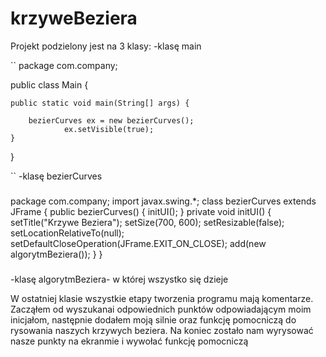 # krzyweBeziera
Projekt podzielony jest na 3 klasy:
-klasę main

``
package com.company;

public class Main {

    public static void main(String[] args) {
    
        bezierCurves ex = new bezierCurves();
                ex.setVisible(true);
    }
}

``
-klasę bezierCurves
###
package com.company;
import javax.swing.*;
class bezierCurves extends JFrame {
    public bezierCurves() {
        initUI();
    }
    private void initUI() {
        setTitle("Krzywe Beziera");
        setSize(700, 600);
        setResizable(false);
        setLocationRelativeTo(null);
        setDefaultCloseOperation(JFrame.EXIT_ON_CLOSE);
        add(new algorytmBeziera());
    }
}
###

-klasę algorytmBeziera- w której wszystko się dzieje

W ostatniej klasie wszystkie etapy tworzenia programu mają komentarze. Zacząłem od wyszukanai odpowiednich punktów odpowiadającym moim inicjałom, następnie dodałem moją silnie oraz funkcję pomocniczą do rysowania naszych krzywych beziera. Na koniec zostało nam wyrysować nasze punkty na ekranmie i wywołać funkcję pomocniczą
